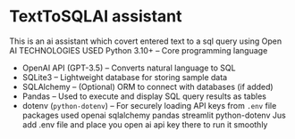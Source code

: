 # TextToSQLAI assistant
This is an ai assistant which covert entered text to a sql query using Open AI 
TECHNOLOGIES USED
Python 3.10+ – Core programming language
- OpenAI API (GPT-3.5) – Converts natural language to SQL
- SQLite3 – Lightweight database for storing sample data
- SQLAlchemy – (Optional) ORM to connect with databases (if added)
- Pandas – Used to execute and display SQL query results as tables
- dotenv (`python-dotenv`) – For securely loading API keys from `.env` file
packages used    openai sqlalchemy pandas streamlit python-dotenv
Jus add .env file and place you open ai api key there to run it smoothly

